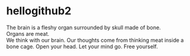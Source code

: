 # hellogithub2

The brain is a fleshy organ surrounded by skull made of bone.  
Organs are meat.  
We think with our brain.
Our thoughts come from thinking meat inside a bone cage.
Open your head.
Let your mind go.
Free yourself.
